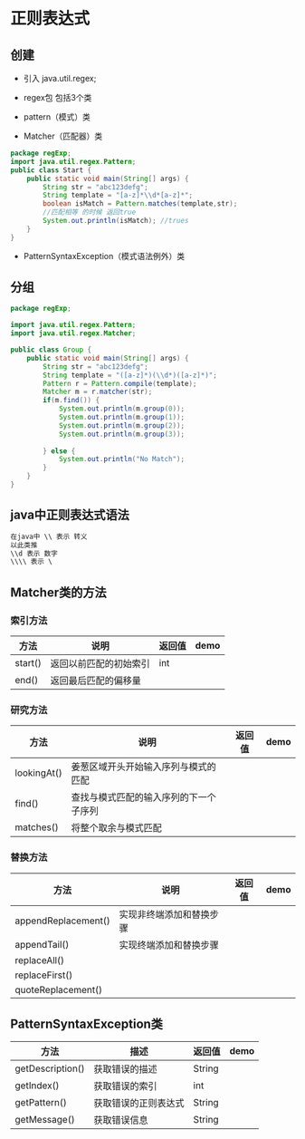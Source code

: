 # 正则表达式

## 创建

* 引入 java.util.regex;

* regex包 包括3个类

* pattern（模式）类

* Matcher（匹配器）类

```java
package regExp;
import java.util.regex.Pattern;
public class Start {
	public static void main(String[] args) {
		String str = "abc123defg";
		String template = "[a-z]*\\d*[a-z]*";
		boolean isMatch = Pattern.matches(template,str);
		//匹配相等 的时候 返回true
		System.out.println(isMatch); //trues
	}
}

```

* PatternSyntaxException（模式语法例外）类

## 分组

```java
package regExp;

import java.util.regex.Pattern;
import java.util.regex.Matcher;

public class Group {
	public static void main(String[] args) {
		String str = "abc123defg";
		String template = "([a-z]*)(\\d*)([a-z]*)";
		Pattern r = Pattern.compile(template);
		Matcher m = r.matcher(str);
		if(m.find()) {
			System.out.println(m.group(0));
			System.out.println(m.group(1));
			System.out.println(m.group(2));
			System.out.println(m.group(3));
			
		} else {
			System.out.println("No Match");
		}
	}
}
```


## java中正则表达式语法

```java
在java中 \\ 表示 转义
以此类推
\\d 表示 数字
\\\\ 表示 \
```

## Matcher类的方法

### 索引方法

方法 | 说明 | 返回值 | demo
-|-|-|-
start() | 返回以前匹配的初始索引 | int | 
end() | 返回最后匹配的偏移量

### 研究方法

方法 | 说明 | 返回值 | demo
-|-|-|-
lookingAt() | 姜葱区域开头开始输入序列与模式的匹配
find() | 查找与模式匹配的输入序列的下一个子序列
matches() | 将整个取余与模式匹配

### 替换方法

方法 | 说明 | 返回值 | demo
-|-|-|-
appendReplacement() | 实现非终端添加和替换步骤
appendTail() | 实现终端添加和替换步骤
replaceAll() | 
replaceFirst()|
quoteReplacement()|

## PatternSyntaxException类

方法 | 描述 | 返回值 | demo
-|-|-|-
getDescription() | 获取错误的描述 | String | 
getIndex() | 获取错误的索引 |int
getPattern() | 获取错误的正则表达式 | String
getMessage() | 获取错误信息 | String